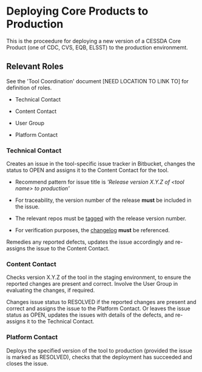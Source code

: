 # Deploying Core Products to Production

This is the proceedure for deploying a new version of a CESSDA Core Product (one of CDC, CVS, EQB, ELSST) to the production environmemt.

## Relevant Roles
See the 'Tool Coordination' document [NEED LOCATION TO LINK TO] for definition of roles.

- Technical Contact

- Content Contact

- User Group

- Platform Contact

### Technical Contact

Creates an issue in the tool-specific issue tracker in Bitbucket,
changes the status to OPEN and assigns it to the Content Contact for the
tool.

-  Recommend pattern for issue title is *'Release version X.Y.Z of \<tool name\> to production'*

-  For traceability, the version number of the release **must** be included in the issue.

-  The relevant repos must be [tagged](https://confluence.atlassian.com/bitbucket/repository-tags-321860179.html) with the release version number.

-  For verification purposes, the [changelog](https://keepachangelog.com/en/1.0.0/) **must** be referenced.

Remedies any reported defects, updates the issue accordingly and re-assigns the issue to the Content Contact.

### Content Contact

Checks version X.Y.Z of the tool in the staging environment, to ensure
the reported changes are present and correct. Involve the User Group in
evaluating the changes, if required.

Changes issue status to RESOLVED if the reported changes are present and
correct and assigns the issue to the Platform Contact. Or leaves the
issue status as OPEN, updates the issues with details of the defects,
and re-assigns it to the Technical Contact.

### Platform Contact

Deploys the specified version of the tool to production (provided the
issue is marked as RESOLVED), checks that the deployment has succeeded
and closes the issue.


